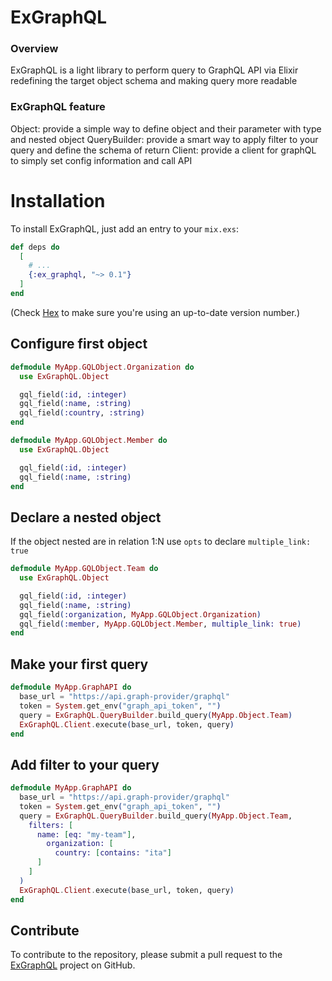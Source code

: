 # ExGraphQL

### Overview
ExGraphQL is a light library to perform query to GraphQL API via Elixir redefining the target object schema and making query more readable

### ExGraphQL feature

Object: provide a simple way to define object and their parameter with type and nested object
QueryBuilder: provide a smart way to apply filter to your query and define the schema of return
Client: provide a client for graphQL to simply set config information and call API

# Installation

To install ExGraphQL, just add an entry to your `mix.exs`:

```elixir
def deps do
  [
    # ...
    {:ex_graphql, "~> 0.1"}
  ]
end
```

(Check [Hex](https://hex.pm/packages/ex_graphql) to make sure you're using an up-to-date version number.)

## Configure first object

```elixir
defmodule MyApp.GQLObject.Organization do
  use ExGraphQL.Object

  gql_field(:id, :integer)
  gql_field(:name, :string)
  gql_field(:country, :string)
end

defmodule MyApp.GQLObject.Member do
  use ExGraphQL.Object

  gql_field(:id, :integer)
  gql_field(:name, :string)
end
```

## Declare a nested object

If the object nested are in relation 1:N use `opts` to declare `multiple_link: true`
```elixir
defmodule MyApp.GQLObject.Team do
  use ExGraphQL.Object

  gql_field(:id, :integer)
  gql_field(:name, :string)
  gql_field(:organization, MyApp.GQLObject.Organization)
  gql_field(:member, MyApp.GQLObject.Member, multiple_link: true)
end
```

## Make your first query

```elixir
defmodule MyApp.GraphAPI do
  base_url = "https://api.graph-provider/graphql"
  token = System.get_env("graph_api_token", "")
  query = ExGraphQL.QueryBuilder.build_query(MyApp.Object.Team)
  ExGraphQL.Client.execute(base_url, token, query)
end
```

## Add filter to your query

```elixir
defmodule MyApp.GraphAPI do
  base_url = "https://api.graph-provider/graphql"
  token = System.get_env("graph_api_token", "")
  query = ExGraphQL.QueryBuilder.build_query(MyApp.Object.Team, 
    filters: [
      name: [eq: "my-team"],
        organization: [
          country: [contains: "ita"]
      ]
    ]
  )
  ExGraphQL.Client.execute(base_url, token, query)
end
```

## Contribute

To contribute to the repository, please submit a pull request to the [ExGraphQL](https://github.com/vittorio-reinaudo/ex-graphql) project on GitHub.

